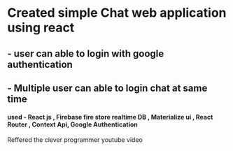 
# Created simple Chat web application using react


## - user can able to login with google authentication
## - Multiple user can able to login chat at same time
#### used - React js , Firebase fire store realtime DB , Materialize ui , React Router , Context Api, Google Authentication

Reffered the clever programmer youtube video 
